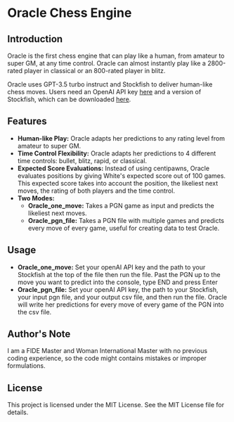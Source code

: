 # Oracle Chess Engine

## Introduction

Oracle is the first chess engine that can play like a human, from amateur to super GM, at any time control. Oracle can almost instantly play like a 2800-rated player in classical or an 800-rated player in blitz.

Oracle uses GPT-3.5 turbo instruct and Stockfish to deliver human-like chess moves. Users need an OpenAI API key [here](https://platform.openai.com/api-keys) and a version of Stockfish, which can be downloaded [here](https://stockfishchess.org/download/).

## Features

- **Human-like Play:** Oracle adapts her predictions to any rating level from amateur to super GM.
- **Time Control Flexibility:** Oracle adapts her predictions to 4 different time controls: bullet, blitz, rapid, or classical.
- **Expected Score Evaluations:** Instead of using centipawns, Oracle evaluates positions by giving White's expected score out of 100 games. This expected score takes into account the position, the likeliest next moves, the rating of both players and the time control.
- **Two Modes:**
  - **Oracle_one_move:** Takes a PGN game as input and predicts the likeliest next moves.
  - **Oracle_pgn_file:** Takes a PGN file with multiple games and predicts every move of every game, useful for creating data to test Oracle.

## Usage

- **Oracle_one_move:** Set your openAI API key and the path to your Stockfish at the top of the file then run the file. Past the PGN up to the move you want to predict into the console, type END and press Enter
- **Oracle_pgn_file:** Set your openAI API key, the path to your Stockfish, your input pgn file, and your output csv file, and then run the file. Oracle will write her predictions for every move of every game of the PGN into the csv file.

## Author's Note

I am a FIDE Master and Woman International Master with no previous coding experience, so the code might contains mistakes or improper formulations. 

## License

This project is licensed under the MIT License. See the MIT License file for details. 

